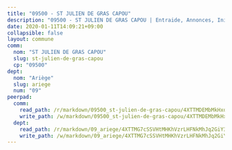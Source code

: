 ```yaml
---
title: "09500 - ST JULIEN DE GRAS CAPOU"
description: "09500 - ST JULIEN DE GRAS CAPOU | Entraide, Annonces, Initiatives"
date: 2020-01-11T14:09:21+09:00
collapsible: false
layout: commune
comm:
  nom: "ST JULIEN DE GRAS CAPOU"
  slug: st-julien-de-gras-capou
  cp: "09500"
dept:
  nom: "Ariège"
  slug: ariege
  num: "09"
peerpad:
  comm:
    read_path: /r/markdown/09500_st-julien-de-gras-capou/4XTTMDEMbMkHxdHhyMSw2pXR8GYN94caAvW8S6Q2VRenAK88b
    write_path: /w/markdown/09500_st-julien-de-gras-capou/4XTTMDEMbMkHxdHhyMSw2pXR8GYN94caAvW8S6Q2VRenAK88b-K3TgU9GWXFeEdtjQeLMpuM4865mHdKgV3CYkxZhnwr3TKJDecY1QJJKrhcrXsatYGEY9YzVuDCUCBa7H3W7Jx4Yth5CUNHuCPJgREF2NKkQkLX6BeNmUU8MAL9zEUyJADQwnysV5
  dept:
    read_path: /r/markdown/09_ariege/4XTTMG7cSSVHtMHKhVzrLHFNkMhJq2GiY37tW1RLaySvmC5m7
    write_path: /w/markdown/09_ariege/4XTTMG7cSSVHtMHKhVzrLHFNkMhJq2GiY37tW1RLaySvmC5m7-K3TgTss1C8HjViVkpwivQX7MahnqC11ekSJQuYEnrMDTmDE1FfJsoB9BatqQw5xZL2YVE8soFWdt5YbjPCiw8Nef7nnDAgssxyMxh5u11RAcuqPo3TLSQutK9TFNiNP3xhEoTkkD
---
```


